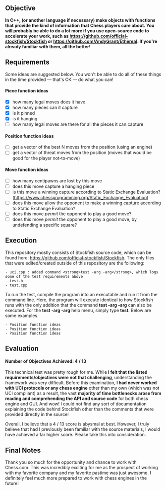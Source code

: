 ## Objective

<strong>In C++, (or another language if necessary) make objects with functions that provide the kind of information that Chess players care about. You will probably be able to do a lot more if you use open-source code to accelerate your work, such as  https://github.com/official-stockfish/Stockfish or https://github.com/AndyGrant/Ethereal.  If you're already familiar with them, all the better!</strong>

## Requirements

Some ideas are suggested below. You won't be able to do all of these things in the time provided — that's OK — do what you can! 

#### Piece function ideas
- [x] how many legal moves does it have
- [x] how many pieces can it capture
- [x] is it pinned
- [x] is it hanging
- [ ] how many legal moves are there for all the pieces it can capture

#### Position function ideas
- [ ] get a vector of the best N moves from the position (using an engine)
- [ ] get a vector of threat moves from the position (moves that would be good for the player not-to-move)

#### Move function ideas
- [ ] how many centipawns are lost by this move
- [ ] does this move capture a hanging piece
- [ ] is this move a winning capture according to Static Exchange Evaluation? (https://www.chessprogramming.org/Static_Exchange_Evaluation)
- [ ] does this move allow the opponent to make a winning capture according to Static Exchange Evaluation?
- [ ] does this move *permit* the opponent to play a good move?
- [ ] does this move *permit* the opponent to play a good move, by undefending a specific square?

## Execution

This repository mostly consists of Stockfish source code, which can be found here: https://github.com/official-stockfish/Stockfish. The only files that were edited/created outside of this repository are the following:
```
- uci.cpp : added command <strong>test -arg -arg</strong>, which logs some of the test requirements above
- test.h
- test.cpp
```
	
To run the test, compile the program into an executable and run it from the command line. Here, the program will execute identical to how Stockfish runs with the only addition that the command <strong>test -arg -arg</strong> can also be executed. For the <strong>test -arg -arg</strong> help menu, simply type <strong>test</strong>. Below are some examples.
```
- Position function ideas 
- Position function ideas 
- Position function ideas 
```
	
## Evaluation

#### Number of Objectives Achieved: 4 / 13

This technical test was pretty rough for me. While <strong>I felt that the listed requirements/objectives were not that challenging</strong>, understanding the framework was very difficult. Before this examination, <strong>I had never worked with UCI protocols or any chess engine</strong> other than my own (which was not UCI compliant) as a result, the vast <strong>majority of time bottlenecks arose from reading and comprehending the API and source code</strong> for both chess engine and GUI. And wow! I could not find any sort of documentation explaining the code behind Stockfish other than the comments that were provided directly in the source!

Overall, I believe that a 4 / 13 score is abysmal at best. However, I truly believe that had I previously been familiar with the source materials, I would have achieved a far higher score. Please take this into consideration.

## Final Notes

Thank you so much for the opportunity  and chance to work with Chess.com. This was incredibly exciting for me as the prospect of working with my favorite company and my favorite pastime was just awesome. I definitely feel much more prepared to work with chess engines in the future!
